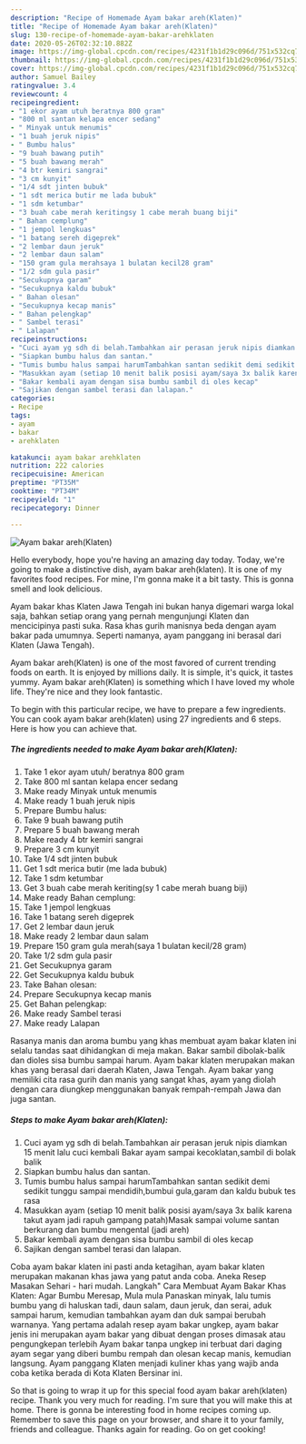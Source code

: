 ```yaml
---
description: "Recipe of Homemade Ayam bakar areh(Klaten)"
title: "Recipe of Homemade Ayam bakar areh(Klaten)"
slug: 130-recipe-of-homemade-ayam-bakar-arehklaten
date: 2020-05-26T02:32:10.882Z
image: https://img-global.cpcdn.com/recipes/4231f1b1d29c096d/751x532cq70/ayam-bakar-arehklaten-foto-resep-utama.jpg
thumbnail: https://img-global.cpcdn.com/recipes/4231f1b1d29c096d/751x532cq70/ayam-bakar-arehklaten-foto-resep-utama.jpg
cover: https://img-global.cpcdn.com/recipes/4231f1b1d29c096d/751x532cq70/ayam-bakar-arehklaten-foto-resep-utama.jpg
author: Samuel Bailey
ratingvalue: 3.4
reviewcount: 4
recipeingredient:
- "1 ekor ayam utuh beratnya 800 gram"
- "800 ml santan kelapa encer sedang"
- " Minyak untuk menumis"
- "1 buah jeruk nipis"
- " Bumbu halus"
- "9 buah bawang putih"
- "5 buah bawang merah"
- "4 btr kemiri sangrai"
- "3 cm kunyit"
- "1/4 sdt jinten bubuk"
- "1 sdt merica butir me lada bubuk"
- "1 sdm ketumbar"
- "3 buah cabe merah keritingsy 1 cabe merah buang biji"
- " Bahan cemplung"
- "1 jempol lengkuas"
- "1 batang sereh digeprek"
- "2 lembar daun jeruk"
- "2 lembar daun salam"
- "150 gram gula merahsaya 1 bulatan kecil28 gram"
- "1/2 sdm gula pasir"
- "Secukupnya garam"
- "Secukupnya kaldu bubuk"
- " Bahan olesan"
- "Secukupnya kecap manis"
- " Bahan pelengkap"
- " Sambel terasi"
- " Lalapan"
recipeinstructions:
- "Cuci ayam yg sdh di belah.Tambahkan air perasan jeruk nipis diamkan 15 menit lalu cuci kembali Bakar ayam sampai kecoklatan,sambil di bolak balik"
- "Siapkan bumbu halus dan santan."
- "Tumis bumbu halus sampai harumTambahkan santan sedikit demi sedikit tunggu sampai mendidih,bumbui gula,garam dan kaldu bubuk tes rasa"
- "Masukkan ayam (setiap 10 menit balik posisi ayam/saya 3x balik karena takut ayam jadi rapuh gampang patah)Masak sampai volume santan berkurang dan bumbu mengental (jadi areh)"
- "Bakar kembali ayam dengan sisa bumbu sambil di oles kecap"
- "Sajikan dengan sambel terasi dan lalapan."
categories:
- Recipe
tags:
- ayam
- bakar
- arehklaten

katakunci: ayam bakar arehklaten 
nutrition: 222 calories
recipecuisine: American
preptime: "PT35M"
cooktime: "PT34M"
recipeyield: "1"
recipecategory: Dinner

---
```



![Ayam bakar areh(Klaten)](https://img-global.cpcdn.com/recipes/4231f1b1d29c096d/751x532cq70/ayam-bakar-arehklaten-foto-resep-utama.jpg)

Hello everybody, hope you're having an amazing day today. Today, we're going to make a distinctive dish, ayam bakar areh(klaten). It is one of my favorites food recipes. For mine, I'm gonna make it a bit tasty. This is gonna smell and look delicious.

Ayam bakar khas Klaten Jawa Tengah ini bukan hanya digemari warga lokal saja, bahkan setiap orang yang pernah mengunjungi Klaten dan mencicipinya pasti suka. Rasa khas gurih manisnya beda dengan ayam bakar pada umumnya. Seperti namanya, ayam panggang ini berasal dari Klaten (Jawa Tengah).

Ayam bakar areh(Klaten) is one of the most favored of current trending foods on earth. It is enjoyed by millions daily. It is simple, it's quick, it tastes yummy. Ayam bakar areh(Klaten) is something which I have loved my whole life. They're nice and they look fantastic.


To begin with this particular recipe, we have to prepare a few ingredients. You can cook ayam bakar areh(klaten) using 27 ingredients and 6 steps. Here is how you can achieve that.

<!--inarticleads1-->

##### The ingredients needed to make Ayam bakar areh(Klaten):

1. Take 1 ekor ayam utuh/ beratnya 800 gram
1. Take 800 ml santan kelapa encer sedang
1. Make ready  Minyak untuk menumis
1. Make ready 1 buah jeruk nipis
1. Prepare  Bumbu halus:
1. Take 9 buah bawang putih
1. Prepare 5 buah bawang merah
1. Make ready 4 btr kemiri sangrai
1. Prepare 3 cm kunyit
1. Take 1/4 sdt jinten bubuk
1. Get 1 sdt merica butir (me lada bubuk)
1. Take 1 sdm ketumbar
1. Get 3 buah cabe merah keriting(sy 1 cabe merah buang biji)
1. Make ready  Bahan cemplung:
1. Take 1 jempol lengkuas
1. Take 1 batang sereh digeprek
1. Get 2 lembar daun jeruk
1. Make ready 2 lembar daun salam
1. Prepare 150 gram gula merah(saya 1 bulatan kecil/28 gram)
1. Take 1/2 sdm gula pasir
1. Get Secukupnya garam
1. Get Secukupnya kaldu bubuk
1. Take  Bahan olesan:
1. Prepare Secukupnya kecap manis
1. Get  Bahan pelengkap:
1. Make ready  Sambel terasi
1. Make ready  Lalapan


Rasanya manis dan aroma bumbu yang khas membuat ayam bakar klaten ini selalu tandas saat dihidangkan di meja makan. Bakar sambil dibolak-balik dan dioles sisa bumbu sampai harum. Ayam bakar klaten merupakan makan khas yang berasal dari daerah Klaten, Jawa Tengah. Ayam bakar yang memiliki cita rasa gurih dan manis yang sangat khas, ayam yang diolah dengan cara diungkep menggunakan banyak rempah-rempah Jawa dan juga santan. 

<!--inarticleads2-->

##### Steps to make Ayam bakar areh(Klaten):

1. Cuci ayam yg sdh di belah.Tambahkan air perasan jeruk nipis diamkan 15 menit lalu cuci kembali Bakar ayam sampai kecoklatan,sambil di bolak balik
1. Siapkan bumbu halus dan santan.
1. Tumis bumbu halus sampai harumTambahkan santan sedikit demi sedikit tunggu sampai mendidih,bumbui gula,garam dan kaldu bubuk tes rasa
1. Masukkan ayam (setiap 10 menit balik posisi ayam/saya 3x balik karena takut ayam jadi rapuh gampang patah)Masak sampai volume santan berkurang dan bumbu mengental (jadi areh)
1. Bakar kembali ayam dengan sisa bumbu sambil di oles kecap
1. Sajikan dengan sambel terasi dan lalapan.


Coba ayam bakar klaten ini pasti anda ketagihan, ayam bakar klaten merupakan makanan khas jawa yang patut anda coba. Aneka Resep Masakan Sehari - hari mudah. Langkah&#34; Cara Membuat Ayam Bakar Khas Klaten: Agar Bumbu Meresap, Mula mula Panaskan minyak, lalu tumis bumbu yang di haluskan tadi, daun salam, daun jeruk, dan serai, aduk sampai harum, kemudian tambahkan ayam dan duk sampai berubah warnanya. Yang pertama adalah resep ayam bakar ungkep, ayam bakar jenis ini merupakan ayam bakar yang dibuat dengan proses dimasak atau pengungkepan terlebih Ayam bakar tanpa ungkep ini terbuat dari daging ayam segar yang diberi bumbu rempah dan olesan kecap manis, kemudian langsung. Ayam panggang Klaten menjadi kuliner khas yang wajib anda coba ketika berada di Kota Klaten Bersinar ini. 

So that is going to wrap it up for this special food ayam bakar areh(klaten) recipe. Thank you very much for reading. I'm sure that you will make this at home. There is gonna be interesting food in home recipes coming up. Remember to save this page on your browser, and share it to your family, friends and colleague. Thanks again for reading. Go on get cooking!
